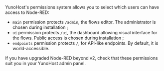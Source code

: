 YunoHost's permissions system allows you to select which users can have access to Node-RED:
* `main` permission protects `/admin`, the flows editor. The administrator is chosen during installation ;
* `ui` permission protects `/ui`, the dashboard allowing visual interface for the flows. Public access is chosen during installation ;
* `endpoints` permission protects `/`, for API-like endpoints. By default, it is world-accessible.

If you have upgraded Node-RED beyond v2, check that these permissions suit you in your YunoHost admin panel.
